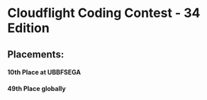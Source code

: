 # Cloudflight Coding Contest - 34 Edition

## Placements:
#### 10th Place at UBBFSEGA
#### 49th Place globally
 

